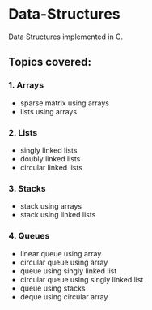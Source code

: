 # Data-Structures
Data Structures implemented in C.

## Topics covered: ##
### 1. Arrays
  - sparse matrix using arrays
  - lists using arrays

### 2. Lists
  - singly linked lists
  - doubly linked lists
  - circular linked lists

### 3. Stacks
  - stack using arrays
  - stack using linked lists

### 4. Queues
  - linear queue using array
  - circular queue using array
  - queue using singly linked list
  - circular queue using singly linked list
  - queue using stacks
  - deque using circular array
